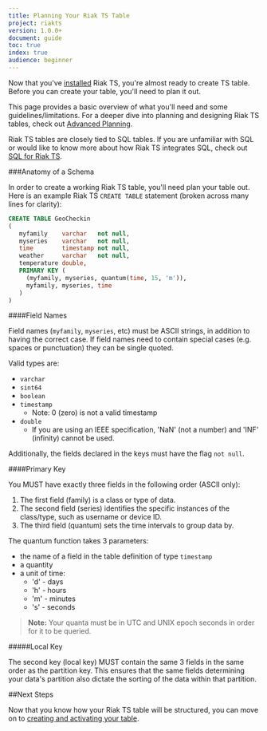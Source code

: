 ```yaml
---
title: Planning Your Riak TS Table
project: riakts
version: 1.0.0+
document: guide
toc: true
index: true
audience: beginner
---
```


[activating]: https://www.docs.basho.com/riakts/1.0.0/using/activating
[advancedplanning]: https://www.docs.basho.com/riakts/1.0.0/advancedplanning
[installing]: https://www.docs.basho.com/riakts/1.0.0/installing/
[sql]: https://www.docs.basho.com/riakts/1.0.0/sql

Now that you've [installed][installing] Riak TS, you're almost ready to create TS table. Before you can create your table, you'll need to plan it out. 

This page provides a basic overview of what you'll need and some guidelines/limitations. For a deeper dive into planning and designing Riak TS tables, check out [Advanced Planning][advancedplanning].

Riak TS tables are closely tied to SQL tables. If you are unfamiliar with SQL or would like to know more about how Riak TS integrates SQL, check out [SQL for Riak TS][sql].

###Anatomy of a Schema

In order to create a working Riak TS table, you'll need plan your table out. Here is an example Riak TS `CREATE TABLE` statement (broken across many lines for clarity):

```sql
CREATE TABLE GeoCheckin
(
   myfamily    varchar   not null,
   myseries    varchar   not null,
   time        timestamp not null,
   weather     varchar   not null,
   temperature double,
   PRIMARY KEY (
     (myfamily, myseries, quantum(time, 15, 'm')),
     myfamily, myseries, time
   )
)
```


####Field Names

Field names (`myfamily`, `myseries`, etc) must be ASCII strings, in addition to having the correct case. If field names need to contain special cases (e.g. spaces or punctuation) they can be single quoted.

Valid types are:

* `varchar`
* `sint64`
* `boolean`
* `timestamp`
  * Note: 0 (zero) is not a valid timestamp
* `double`
  * If you are using an IEEE specification, 'NaN' (not a number) and 'INF' (infinity) cannot be used.


Additionally, the fields declared in the keys must have the flag `not null`.

####Primary Key

You MUST have exactly three fields in the following order (ASCII only): 

1. The first field (family) is a class or type of data. 
2. The second field (series) identifies the specific instances of the class/type, such as username or device ID. 
3. The third field (quantum) sets the time intervals to group data by.

The quantum function takes 3 parameters:

* the name of a field in the table definition of type `timestamp`
* a quantity
* a unit of time:
  * 'd'  - days  
  * 'h' - hours
  * 'm' - minutes
  * 's' - seconds

>**Note:** Your quanta must be in UTC and UNIX epoch seconds in order for it to be queried. 

#####Local Key

The second key (local key) MUST contain the same 3 fields in the same order as the partition key. This ensures that the same fields determining your data's partition also dictate the sorting of the data within that partition.

##Next Steps

Now that you know how your Riak TS table will be structured, you can move on to [creating and activating your table][activating].
